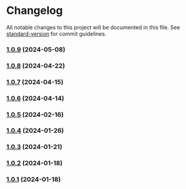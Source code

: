 # Changelog

All notable changes to this project will be documented in this file. See [standard-version](https://github.com/conventional-changelog/standard-version) for commit guidelines.

### [1.0.9](https://github.com/data7expressions/json-light/compare/v1.0.8...v1.0.9) (2024-05-08)

### [1.0.8](https://github.com/data7expressions/json-light/compare/v1.0.7...v1.0.8) (2024-04-22)

### [1.0.7](https://github.com/data7expressions/json-light/compare/v1.0.6...v1.0.7) (2024-04-15)

### [1.0.6](https://github.com/data7expressions/json-light/compare/v1.0.5...v1.0.6) (2024-04-14)

### [1.0.5](https://github.com/data7expressions/json-light/compare/v1.0.4...v1.0.5) (2024-02-16)

### [1.0.4](https://github.com/data7expressions/json-light/compare/v1.0.3...v1.0.4) (2024-01-26)

### [1.0.3](https://github.com/data7expressions/json-light/compare/v1.0.2...v1.0.3) (2024-01-21)

### [1.0.2](https://github.com/data7expressions/json-light/compare/v1.0.1...v1.0.2) (2024-01-18)

### [1.0.1](https://github.com/data7expressions/json-light/compare/v1.0.0...v1.0.1) (2024-01-18)
